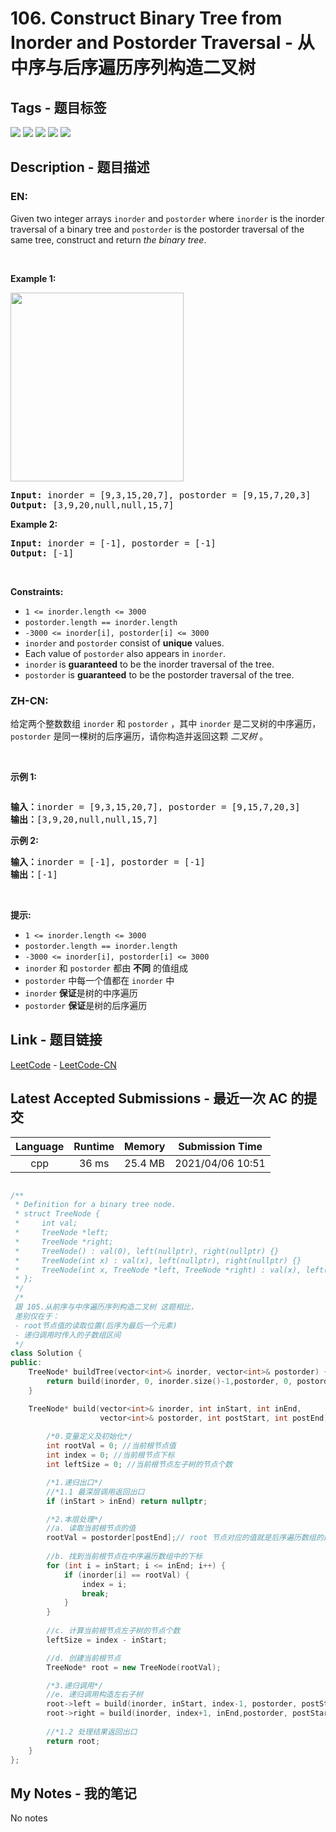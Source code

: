 
# 106. Construct Binary Tree from Inorder and Postorder Traversal - 从中序与后序遍历序列构造二叉树

## Tags - 题目标签

 <img src="https://img.shields.io/badge/Tree-树-blue.svg">   <img src="https://img.shields.io/badge/Array-数组-blue.svg">   <img src="https://img.shields.io/badge/Hash Table-哈希表-blue.svg">   <img src="https://img.shields.io/badge/Divide and Conquer-分治-blue.svg">   <img src="https://img.shields.io/badge/Binary Tree-二叉树-blue.svg">  


## Description - 题目描述

### EN:
<p>Given two integer arrays <code>inorder</code> and <code>postorder</code> where <code>inorder</code> is the inorder traversal of a binary tree and <code>postorder</code> is the postorder traversal of the same tree, construct and return <em>the binary tree</em>.</p>

<p>&nbsp;</p>
<p><strong>Example 1:</strong></p>
<img alt="" src="https://assets.leetcode.com/uploads/2021/02/19/tree.jpg" style="width: 277px; height: 302px;" />
<pre>
<strong>Input:</strong> inorder = [9,3,15,20,7], postorder = [9,15,7,20,3]
<strong>Output:</strong> [3,9,20,null,null,15,7]
</pre>

<p><strong>Example 2:</strong></p>

<pre>
<strong>Input:</strong> inorder = [-1], postorder = [-1]
<strong>Output:</strong> [-1]
</pre>

<p>&nbsp;</p>
<p><strong>Constraints:</strong></p>

<ul>
	<li><code>1 &lt;= inorder.length &lt;= 3000</code></li>
	<li><code>postorder.length == inorder.length</code></li>
	<li><code>-3000 &lt;= inorder[i], postorder[i] &lt;= 3000</code></li>
	<li><code>inorder</code> and <code>postorder</code> consist of <strong>unique</strong> values.</li>
	<li>Each value of <code>postorder</code> also appears in <code>inorder</code>.</li>
	<li><code>inorder</code> is <strong>guaranteed</strong> to be the inorder traversal of the tree.</li>
	<li><code>postorder</code> is <strong>guaranteed</strong> to be the postorder traversal of the tree.</li>
</ul>


### ZH-CN:
<p>给定两个整数数组 <code>inorder</code> 和 <code>postorder</code> ，其中 <code>inorder</code> 是二叉树的中序遍历， <code>postorder</code> 是同一棵树的后序遍历，请你构造并返回这颗&nbsp;<em>二叉树</em>&nbsp;。</p>

<p>&nbsp;</p>

<p><strong>示例 1:</strong></p>
<img alt="" src="https://assets.leetcode.com/uploads/2021/02/19/tree.jpg" />
<pre>
<b>输入：</b>inorder = [9,3,15,20,7], postorder = [9,15,7,20,3]
<b>输出：</b>[3,9,20,null,null,15,7]
</pre>

<p><strong>示例 2:</strong></p>

<pre>
<b>输入：</b>inorder = [-1], postorder = [-1]
<b>输出：</b>[-1]
</pre>

<p>&nbsp;</p>

<p><strong>提示:</strong></p>

<ul>
	<li><code>1 &lt;= inorder.length &lt;= 3000</code></li>
	<li><code>postorder.length == inorder.length</code></li>
	<li><code>-3000 &lt;= inorder[i], postorder[i] &lt;= 3000</code></li>
	<li><code>inorder</code>&nbsp;和&nbsp;<code>postorder</code>&nbsp;都由 <strong>不同</strong> 的值组成</li>
	<li><code>postorder</code>&nbsp;中每一个值都在&nbsp;<code>inorder</code>&nbsp;中</li>
	<li><code>inorder</code>&nbsp;<strong>保证</strong>是树的中序遍历</li>
	<li><code>postorder</code>&nbsp;<strong>保证</strong>是树的后序遍历</li>
</ul>



## Link - 题目链接

[LeetCode](https://leetcode.com/problems/construct-binary-tree-from-inorder-and-postorder-traversal/description/)  -  [LeetCode-CN](https://leetcode-cn.com/problems/construct-binary-tree-from-inorder-and-postorder-traversal/description/)
## Latest Accepted Submissions - 最近一次 AC 的提交


| Language | Runtime | Memory | Submission Time |
|:---:|:---:|:---:|:---:|
| cpp  | 36 ms | 25.4 MB | 2021/04/06 10:51 |

```cpp

/**
 * Definition for a binary tree node.
 * struct TreeNode {
 *     int val;
 *     TreeNode *left;
 *     TreeNode *right;
 *     TreeNode() : val(0), left(nullptr), right(nullptr) {}
 *     TreeNode(int x) : val(x), left(nullptr), right(nullptr) {}
 *     TreeNode(int x, TreeNode *left, TreeNode *right) : val(x), left(left), right(right) {}
 * };
 */
 /*
 跟 105.从前序与中序遍历序列构造二叉树 这题相比，
 差别仅在于：
 - root节点值的读取位置(后序为最后一个元素)
 - 递归调用时传入的子数组区间
 */
class Solution {
public:
    TreeNode* buildTree(vector<int>& inorder, vector<int>& postorder) {
        return build(inorder, 0, inorder.size()-1,postorder, 0, postorder.size()-1);
    }

    TreeNode* build(vector<int>& inorder, int inStart, int inEnd,
                    vector<int>& postorder, int postStart, int postEnd) {
        
        /*0.变量定义及初始化*/
        int rootVal = 0; //当前根节点值
        int index = 0; //当前根节点下标
        int leftSize = 0; //当前根节点左子树的节点个数

        /*1.递归出口*/
        //*1.1 最深层调用返回出口
        if (inStart > inEnd) return nullptr;

        /*2.本层处理*/ 
        //a. 读取当前根节点的值
        rootVal = postorder[postEnd];// root 节点对应的值就是后序遍历数组的最后一个元素
        
        //b. 找到当前根节点在中序遍历数组中的下标
        for (int i = inStart; i <= inEnd; i++) {
            if (inorder[i] == rootVal) {
                index = i;
                break;
            }
        }
        
        //c. 计算当前根节点左子树的节点个数
        leftSize = index - inStart;

        //d. 创建当前根节点
        TreeNode* root = new TreeNode(rootVal);

        /*3.递归调用*/
        //e. 递归调用构造左右子树
        root->left = build(inorder, inStart, index-1, postorder, postStart, postStart + leftSize-1);
        root->right = build(inorder, index+1, inEnd,postorder, postStart + leftSize, postEnd-1);
        
        //*1.2 处理结果返回出口
        return root;
    }
};

```
## My Notes - 我的笔记


No notes

